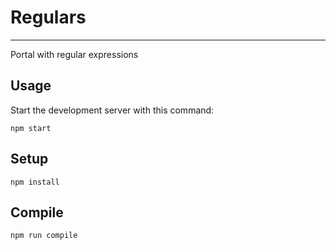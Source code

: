 # Regulars
------------

Portal with regular expressions
 
 

Usage
---
 
Start the development server with this command:
 
```
npm start
```
 
 

Setup
---
 
```
npm install
```
 
 
 
Compile
---
 
```
npm run compile
```
